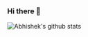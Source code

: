 ### Hi there 👋

<!--
**qdriven/qdriven** is a ✨ _special_ ✨ repository because its `README.md` (this file) appears on your GitHub profile.
!-->

![Abhishek's github stats](https://github-readme-stats.vercel.app/api?username=qdriven&show_icons=true&hide_border=true)

